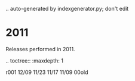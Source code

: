.. auto-generated by indexgenerator.py; don't edit

2011
====

Releases performed in 2011.

.. toctree::
   :maxdepth: 1

   r001
   12/09
   11/23
   11/17
   11/09
   00old

